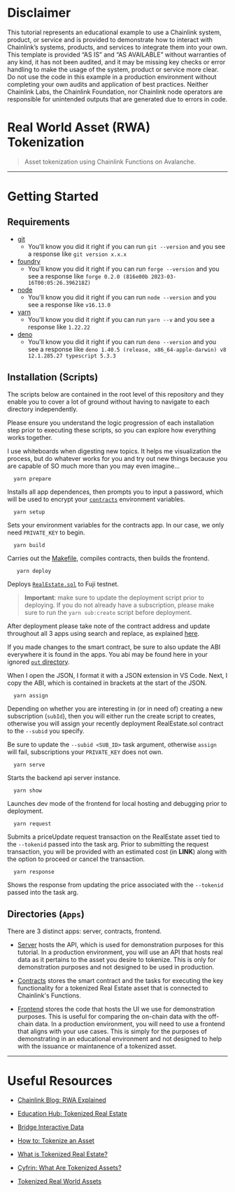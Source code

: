 # Disclaimer
This tutorial represents an educational example to use a Chainlink system, product, or service and is provided to demonstrate how to interact with Chainlink’s systems, products, and services to integrate them into your own. This template is provided “AS IS” and “AS AVAILABLE” without warranties of any kind, it has not been audited, and it may be missing key checks or error handling to make the usage of the system, product or service more clear. Do not use the code in this example in a production environment without completing your own audits and application of best practices. Neither Chainlink Labs, the Chainlink Foundation, nor Chainlink node operators are responsible for unintended outputs that are generated due to errors in code.

# Real World Asset (RWA) Tokenization
> Asset tokenization using Chainlink Functions on Avalanche.

----

# Getting Started

## Requirements

- [git](https://git-scm.com/book/en/v2/Getting-Started-Installing-Git)
  - You'll know you did it right if you can run `git --version` and you see a response like `git version x.x.x`
- [foundry](https://getfoundry.sh/)
  - You'll know you did it right if you can run `forge --version` and you see a response like `forge 0.2.0 (816e00b 2023-03-16T00:05:26.396218Z)`
- [node](https://nodejs.org/en/download/)
  - You'll know you did it right if you can run `node --version` and you see a response like `v16.13.0`
- [yarn](https://classic.yarnpkg.com/en/docs/install)
  - You'll know you did it right if you can run `yarn --v` and you see a response like `1.22.22`
- [deno](https://docs.deno.com/runtime/manual/getting_started/installation)
  - You'll know you did it right if you can run `deno --version` and you see a response like `deno 1.40.5 (release, x86_64-apple-darwin) v8 12.1.285.27 typescript 5.3.3`

## Installation (Scripts)
The scripts below are contained in the root level of this repository and they enable you to cover a lot of ground without having to navigate to each directory independently. 

Please ensure you understand the logic progression of each installation step prior to executing these scripts, so you can explore how everything works together. 

I use whiteboards when digesting new topics. It helps me visualization the process, but do whatever works for you and try out new things because you are capable of SO much more than you may even imagine...

  ```
    yarn prepare
  ```
  Installs all app dependences, then prompts you to input a password, which will be used to encrypt your [`contracts`](/apps/contracts/README.md) environment variables.
  
  ```
    yarn setup
  ``` 
  Sets your environment variables for the contracts app. In our case, we only need `PRIVATE_KEY` to begin.
  
  ```
    yarn build
  ```
  Carries out the [Makefile](/apps/contracts/Makefile), compiles contracts, then builds the frontend.
  

 ```
    yarn deploy
 ```
 Deploys [`RealEstate.sol`](/apps/contracts/src/RealEstate.sol) to Fuji testnet. 
 > **Important**: make sure to update the deployment script prior to deploying. If you do not already have a subscription, please make sure to run the `yarn sub:create` script before deployment.

 After deployment please take note of the contract address and update throughout all 3 apps using search and replace, as explained [here](/apps/contracts/README.md).
 
 If you made changes to the smart contract, be sure to also update the ABI everywhere it is found in the apps. You abi may be found here in your ignored [`out` directory](/apps/contracts/out/RealEstate.sol/RealEstate.json). 
 
 When I open the JSON, I format it with a JSON extension in VS Code. Next, I copy the ABI, which is contained in brackets at the start of the JSON.

 ```
   yarn assign
 ```
 Depending on whether you are interesting in (or in need of) creating a new subscription (`subId`), then you will either run the create script to creates, otherwise you will assign your recently deployment RealEstate.sol contract to the `--subid` you specify.
 
 Be sure to update the `--subid <SUB_ID>` task argument, otherwise `assign` will fail, subscriptions your `PRIVATE_KEY` does not own.
  
  ```
    yarn serve
  ```
  Starts the backend api server instance.
  
  ```
    yarn show
  ```
  Launches dev mode of the frontend for local hosting and debugging prior to deployment.
  
  ```
    yarn request
  ```
  
  Submits a priceUpdate request transaction on the RealEstate asset tied to the `--tokenid` passed into the task arg. Prior to submitting the request transaction, you will be provided with an estimated cost (in **LINK**) along with the option to proceed or cancel the transaction.

  ```
    yarn response
  ```
  Shows the response from updating the price associated with the `--tokenid` passed into the task arg.

## Directories (`Apps`)
There are 3 distinct apps: server, contracts, frontend.

- [Server](/apps/server/README.md) hosts the API, which is used for demonstration purposes for this tutorial. In a production environment, you will use an API that hosts real data as it pertains to the asset you desire to tokenize. This is only for demonstration purposes and not designed to be used in production.

- [Contracts](/apps/contracts/README.md) stores the smart contract and the tasks for executing the key functionality for a tokenized Real Estate asset that is connected to Chainlink's Functions.

- [Frontend](/apps/frontend/README.md) stores the code that hosts the UI we use for demonstration purposes. This is useful for comparing the on-chain data with the off-chain data. In a production environment, you will need to use a frontend that aligns with your use cases. This is simply for the purposes of demonstrating in an educational environment and not designed to help with the issuance or maintanence of a tokenized asset.


---

# Useful Resources

- [Chainlink Blog: RWA Explained](https://blog.chain.link/real-world-assets-rwas-explained/)

- [Education Hub: Tokenized Real Estate](https://chain.link/education-hub/tokenized-real-estate)

- [Bridge Interactive Data](https://bridgedataoutput.com/docs/explorer/reso-web-api#oShowProperty)

- [How to: Tokenize an Asset](https://chain.link/education-hub/how-to-tokenize-an-asset)

- [What is Tokenized Real Estate?](https://chain.link/education-hub/tokenized-real-estate)

- [Cyfrin: What Are Tokenized Assets?](https://www.cyfrin.io/blog/what-are-tokenized-assets-crypto-rwas-explained)

- [Tokenized Real World Assets](https://blog.chain.link/tokenized-real-world-assets)
